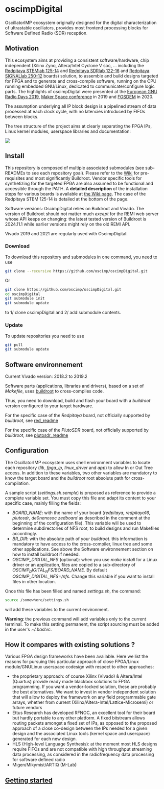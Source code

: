 # oscimpDigital
OscillatorIMP ecosystem originally designed for the digital characterization of ultrastable
oscillators, provides most frontend processing blocks for Software Defined Radio (SDR) reception.

## Motivation

This ecosystem aims at providing a consistent software/hardware, chip independent
(Xilinx Zynq, Altera/Intel Cyclone V soc, ... including the 
[Redpitaya STEMlab 125-14](https://redpitaya.com/stemlab-125-14) and
[Redpitaya SDRlab 122-16](https://www.redpitaya.com/p52/sdrlab-122-16-standard-kit) and
[Redpitaya SIGNALlab 250-12](https://redpitaya.com/signallab-250-12) boards) solution, to assemble and build
designs targeted for FPGA and to generate and cross-compile software, running
on the CPU running embedded GNU/Linux, dedicated to communicate/configure
logic parts. The highlights of oscimpDigital were presented at the [European GNU Radio Days 2019](https://youtu.be/fQgIJl7vu2s), [Maker Space conference](https://www.youtube.com/watch?v=SSzR_pnZnjs&feature=youtu.be) in 2019 and [FOSDEM](https://fosdem.org/2020/schedule/event/fsr_platform_independent_cpu_fpga_co_design/) in 2020.

The assumption underlying all IP block design is a pipelined stream of data 
processed at each clock cycle, with no latencies introduced by FIFOs between blocks.

The tree structure of the project aims at clearly separating the FPGA IPs, Linux kernel modules, userspace libraries 
and documentation:

<img src="doc/conferences/gnuradioDays2019/img/structRepo.png"> 

## Install

This repository is composed of multiple associated submodules (see sub-READMEs
to see each repository goal). Please refer to the [Wiki](https://github.com/oscimp/oscimpDigital/wiki) for pre-requisites and most significantly Buildroot. Vendor specific tools for synthetizing for the targeted FPGA are also assumed to be functional and accessible through the PATH. A **detailed description** of the installation steps for various boards
is available at [the Wiki page](https://github.com/oscimp/oscimpDigital/wiki). The case of the Redpitaya STEM 125-14 is
detailed at the bottom of the page.

Software versions: OscimpDigital relies on Buildroot and Vivado. The version of Buildroot should not matter much 
*except* for the REMI web server whose API keeps on changing: the latest tested version of Buildroot is 2024.11.1
while earlier versions might rely on the old REMI API.

Vivado 2019 and 2021 are regularly used with OscimpDigital.

### Download

To download this repository and submodules in one command, you need to use
```bash
git clone --recursive https://github.com/oscimp/oscimpDigital.git
```

Or
```bash
git clone https://github.com/oscimp/oscimpDigital.git
cd oscimpDigital
git submodule init
git submodule update
```
to 1/ clone oscimpDigital and 2/ add submodule contents.

### Update

To update repositories you need to use
```bash
git pull
git submodule update
```

## Software environnement

Current Vivado version: 2018.2 to 2019.2

Software parts (applications, libraries and drivers), based on a set of
*Makefile*, uses [buildroot](http://www.buildroot.org) to cross-compiles code.

Thus, you need to download, build and flash your board with a *buildroot*
version configured to your target hardware.

For the specific case of the *Redpitaya* board, not officially supported by
*buildroot*, see
[red_readme](https://github.com/trabucayre/redpitaya/blob/master/README.md)

For the specific case of the *PlutoSDR* board, not officially supported by 
*buildroot*, see [plutosdr_readme](https://github.com/oscimp/PlutoSDR/blob/master/README.md)

## Configuration

The OscillatorIMP ecosystem uses shell environment variables to locate each
repository (*lib*, *fpga_ip*, *linux_driver* and *app*) to allow
In or Out Tree access. In addition to these variables, two other variables are
mandatory to know the target board and the *buildroot* root absolute path for
cross-compilation. 

A sample script (*settings.sh.sample*) is proposed as reference to provide a
complete variable set. You must copy this file and adapt its content to your
specific case, mainly filling the fields:
- *BOARD_NAME*: with the name of your board (*redpitaya*, *redpitaya16*, *plutosdr*, *de0nanosoc* *zedboard* as described in the comment at the beginning of the configuration file). This
variable will be used to determine subdirectories of NFS root, to build designs and run Makefiles accordingly.
- *BR_DIR*: with the absolute path of your *buildroot*. this information is
mandatory to have access to the cross-compiler, linux tree and some other
applications. See above the Software environnement section on how to install buildroot if needed.
- *OSCIMP_DIGITAL_NFS* (optional): when you use *make install* for a Linux driver
or an application, files are copied to a sub-directory of *$OSCIMP_DIGITAL_NFS/$BOARD_NAME*.
By default *OSCIMP_DIGITAL_NFS=/nfs*. Change this variable if you want to
install files in other location.

Once this file has been filled and named *settings.sh*, the command:
```bash
source /somewhere/settings.sh
```
will add these variables to the current environment.

**Warning**: the previous command will add variables only to the current
terminal. To make this setting permanent, the script sourcing must be added
in the user's *~/.bashrc*.

## How it compares with existing solutions ?

Various FPGA design frameworks have been available. Here we list the reasons for pursuing this particular approach of close FPGA/Linux module/GNULinux userspace codesign with respect to other approaches:
- the proprietary approach: of course Xilinx (Vivado) & Altera/Intel (Quartus) provide ready made blackbox solutions to FPGA programming. If you want a vendor-locked solution, these are probably the best alternatives. We want to invest in vendor independent solution that will allow to deploy the framework on any field programmable gate arrays, whether from current (Xilinx/Altera-Intel/Lattice-Microsemi) or future vendors
- Ettus Research has developed RFNOC, an excellent tool for their board but hardly portable to any other platform. A fixed bitstream allows routing packets amongst a fixed set of IPs, as opposed to the proposed approach of a close co-design between the IPs needed for a given design and the associated Linux tools (kernel space and userspace) generated for each new design.
- HLS (High-level Language Synthesis): at the moment most HLS designs require FIFOs and are not compatible with high throughput
streaming data processing, as considered in the radiofrequency data processing for software defined radio
- Migen/Mikymist/ARTIQ (M-Lab)

## [Getting started](https://github.com/oscimp/oscimpDigital/wiki/0Getting-started)


